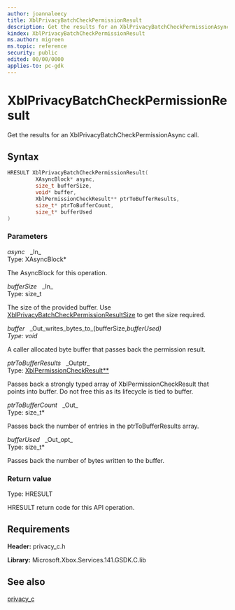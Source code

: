 ```yaml
---
author: joannaleecy
title: XblPrivacyBatchCheckPermissionResult
description: Get the results for an XblPrivacyBatchCheckPermissionAsync call.
kindex: XblPrivacyBatchCheckPermissionResult
ms.author: migreen
ms.topic: reference
security: public
edited: 00/00/0000
applies-to: pc-gdk
---
```


# XblPrivacyBatchCheckPermissionResult  

Get the results for an XblPrivacyBatchCheckPermissionAsync call.  

## Syntax  
  
```cpp
HRESULT XblPrivacyBatchCheckPermissionResult(  
         XAsyncBlock* async,  
         size_t bufferSize,  
         void* buffer,  
         XblPermissionCheckResult** ptrToBufferResults,  
         size_t* ptrToBufferCount,  
         size_t* bufferUsed  
)  
```  
  
### Parameters  
  
*async* &nbsp;&nbsp;\_In\_  
Type: XAsyncBlock*  
  
The AsyncBlock for this operation.  
  
*bufferSize* &nbsp;&nbsp;\_In\_  
Type: size_t  
  
The size of the provided buffer. Use [XblPrivacyBatchCheckPermissionResultSize](xblprivacybatchcheckpermissionresultsize.md) to get the size required.  
  
*buffer* &nbsp;&nbsp;\_Out\_writes\_bytes\_to\_(bufferSize,*bufferUsed)  
Type: void*  
  
A caller allocated byte buffer that passes back the permission result.  
  
*ptrToBufferResults* &nbsp;&nbsp;\_Outptr\_  
Type: [XblPermissionCheckResult**](../structs/xblpermissioncheckresult.md)  
  
Passes back a strongly typed array of XblPermissionCheckResult that points into buffer. Do not free this as its lifecycle is tied to buffer.  
  
*ptrToBufferCount* &nbsp;&nbsp;\_Out\_  
Type: size_t*  
  
Passes back the number of entries in the ptrToBufferResults array.  
  
*bufferUsed* &nbsp;&nbsp;\_Out\_opt\_  
Type: size_t*  
  
Passes back the number of bytes written to the buffer.  
  
  
### Return value  
Type: HRESULT
  
HRESULT return code for this API operation.
  
## Requirements  
  
**Header:** privacy_c.h
  
**Library:** Microsoft.Xbox.Services.141.GSDK.C.lib
  
## See also  
[privacy_c](../privacy_c_members.md)  
  
  